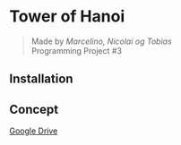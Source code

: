 # Tower of Hanoi
> Made by *Marcelino, Nicolai og Tobias*  
Programming Project #3

## Installation

## Concept

[Google Drive](https://drive.google.com/drive/u/0/folders/1Mshbp-jc6WoJMThaiGzYdT_CdEgzw78r)
